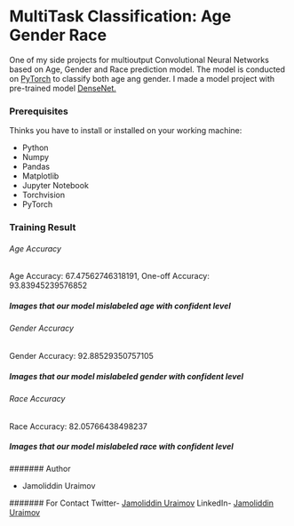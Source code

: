 # MultiTask Classification: Age Gender Race

One of my side projects for multioutput Convolutional Neural Networks based on Age, Gender and Race prediction model. The model is conducted on [PyTorch](https://pytorch.org/) to classify both age ang gender. I made a model project with pre-trained model [DenseNet.](https://arxiv.org/abs/1608.06993) 

### Prerequisites
Thinks you have to install or installed on your working machine:
- Python
- Numpy
- Pandas
- Matplotlib
- Jupyter Notebook
- Torchvision
- PyTorch

### Training Result
###### Age Accuracy
Age Accuracy: 67.47562746318191, 	One-off Accuracy: 93.83945239576852
[](https://github.com/uraimov92cnu/Thesis_project/blob/master/imgs/age_ConMatrix.png)

##### Images that our model mislabeled age with confident level
[](https://github.com/uraimov92cnu/Thesis_project/blob/master/imgs/age_con_level.png)

###### Gender Accuracy
Gender Accuracy: 92.88529350757105
[](https://github.com/uraimov92cnu/Thesis_project/blob/master/imgs/gender_ConMatrix.png)

##### Images that our model mislabeled gender with confident level
[](https://github.com/uraimov92cnu/Thesis_project/blob/master/imgs/gender_con_level.png)

###### Race Accuracy
Race Accuracy: 82.05766438498237
[](https://github.com/uraimov92cnu/Thesis_project/blob/master/imgs/race_ConMatrix.png)

##### Images that our model mislabeled race with confident level
[](https://github.com/uraimov92cnu/Thesis_project/blob/master/imgs/race_con_level.png)


####### Author
- Jamoliddin Uraimov

####### For Contact
Twitter- [Jamoliddin Uraimov](https://twitter.com/Uraimov92cnu)
LinkedIn- [Jamoliddin Uraimov](https://www.linkedin.com/in/jamoliddin-uraimov-0985b023b/)
